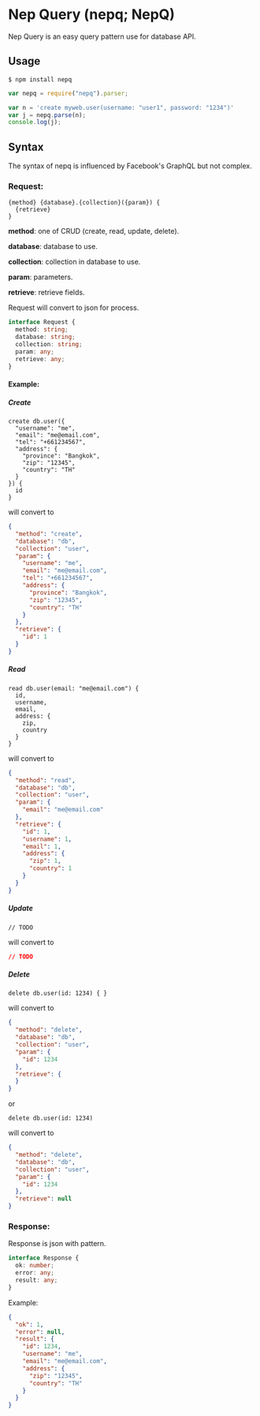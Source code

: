 # Nep Query (nepq; NepQ)

Nep Query is an easy query pattern use for database API.

## Usage
`$ npm install nepq`

```js
var nepq = require("nepq").parser;

var n = 'create myweb.user(username: "user1", password: "1234")'
var j = nepq.parse(n);
console.log(j);
```

## Syntax

The syntax of nepq is influenced by Facebook's GraphQL but not complex.

### Request:

```
{method} {database}.{collection}({param}) {
  {retrieve}
}
```

**method**: one of CRUD (create, read, update, delete).

**database**: database to use.

**collection**: collection in database to use.

**param**: parameters.

**retrieve**: retrieve fields.

Request will convert to json for process.

```ts
interface Request {
  method: string;
  database: string;
  collection: string;
  param: any;
  retrieve: any;
}
```

#### Example:

##### Create

```
create db.user({
  "username": "me",
  "email": "me@email.com",
  "tel": "+661234567",
  "address": {
    "province": "Bangkok",
    "zip": "12345",
    "country": "TH"
  }
}) {
  id
}
```

will convert to

```json
{
  "method": "create",
  "database": "db",
  "collection": "user",
  "param": {
    "username": "me",
    "email": "me@email.com",
    "tel": "+661234567",
    "address": {
      "province": "Bangkok",
      "zip": "12345",
      "country": "TH"
    }
  },
  "retrieve": {
    "id": 1
  }
}
```

##### Read

```
read db.user(email: "me@email.com") {
  id,
  username,
  email,
  address: {
    zip,
    country
  }
}
```

will convert to

```json
{
  "method": "read",
  "database": "db",
  "collection": "user",
  "param": {
    "email": "me@email.com"
  },
  "retrieve": {
    "id": 1,
    "username": 1,
    "email": 1,
    "address": {
      "zip": 1,
      "country": 1
    }
  }
}
```

##### Update

```
// TODO
```

will convert to

```json
// TODO
```

##### Delete

```
delete db.user(id: 1234) { }
```

will convert to

```json
{
  "method": "delete",
  "database": "db",
  "collection": "user",
  "param": {
    "id": 1234
  },
  "retrieve": {
  }
}
```

or

```
delete db.user(id: 1234)
```

will convert to

```json
{
  "method": "delete",
  "database": "db",
  "collection": "user",
  "param": {
    "id": 1234
  },
  "retrieve": null
}
```

### Response:

Response is json with pattern.

```ts
interface Response {
  ok: number;
  error: any;
  result: any;
}
```

Example:

```json
{
  "ok": 1,
  "error": null,
  "result": {
    "id": 1234,
    "username": "me",
    "email": "me@email.com",
    "address": {
      "zip": "12345",
      "country": "TH"
    }
  }
}
```
